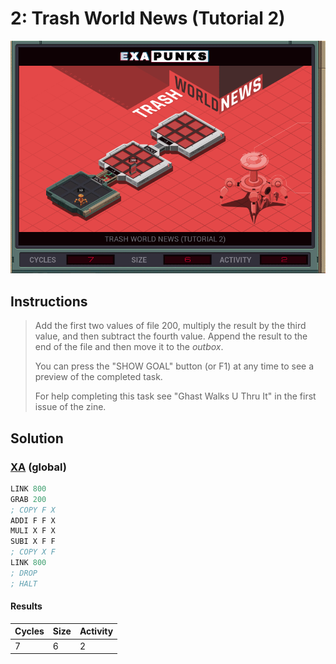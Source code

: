 # 2: Trash World News (Tutorial 2)

<div align="center"><img src="EXAPUNKS - TRASH WORLD NEWS (7, 6, 2, 2023-10-07-23-42-07).gif" /></div>

## Instructions
> Add the first two values of file 200, multiply the result by the third value, and then subtract the fourth value. Append the result to the end of the file and then move it to the *outbox*.
> 
> You can press the "SHOW GOAL" button (or F1) at any time to see a preview of the completed task.
> 
> For help completing this task see "Ghast Walks U Thru It" in the first issue of the zine.

## Solution

### [XA](XA.exa) (global)
```asm
LINK 800
GRAB 200
; COPY F X
ADDI F F X
MULI X F X
SUBI X F F
; COPY X F
LINK 800
; DROP
; HALT
```

#### Results
| Cycles | Size | Activity |
|--------|------|----------|
| 7      | 6    | 2        |
